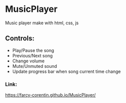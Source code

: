 
# MusicPlayer

Music player make with html, css, js

## Controls:

* Play/Pause the song
* Previous/Next song
* Change volume
* Mute/Unmuted sound
* Update progress bar when song current time change

### **Link:** ###
https://farcy-corentin.github.io/MusicPlayer/
